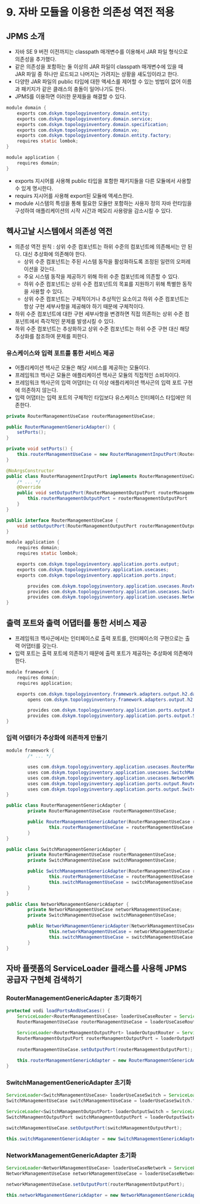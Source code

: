# 9. 자바 모듈을 이용한 의존성 역전 적용

## JPMS 소개

- 자바 SE 9 버전 이전까지는 classpath 매개변수를 이용해서 JAR 파일 형식으로 의존성을 추가했다.
- 같은 의존성을 포함하는 둘 이상의 JAR 파일이 classpath 매개변수에 있을 때 JAR 파일 중 하나만 로드되고 나머지는 가려지는 상황을 섀도잉이라고 한다.
- 다양한 JAR 파일의 public 타입에 대한 액세스를 제어할 수 있는 방법이 없어 이름과 패키지가 같은 클래스의 충돌이 일어나기도 한다.
- JPMS를 이용하면 이러한 문제들을 해결할 수 있다.

```java
module domain {
    exports com.dskym.topologyinventory.domain.entity;
    exports com.dskym.topologyinventory.domain.service;
    exports com.dskym.topologyinventory.domain.specification;
    exports com.dskym.topologyinventory.domain.vo;
    exports com.dskym.topologyinventory.domain.entity.factory;
    requires static lombok;
}
```

```java
module application {
    requires domain;
}
```

- exports 지시어를 사용해 public 타입을 포함한 패키지들을 다른 모듈에서 사용할 수 있게 명시한다.
- requirs 지시어를 사용해 export된 모듈에 액세스한다.
- module 시스템의 특성을 통해 필요한 모듈만 포함하는 사용자 정의 자바 런타임을 구성하여 애플리케이션의 시작 시간과 메모리 사용량을 감소시킬 수 있다.

## 헥사고날 시스템에서 의존성 역전

- 의존성 역전 원칙 : 상위 수준 컴포넌트는 하위 수준의 컴포넌트에 의존해서는 안 된다. 대신 추상화에 의존해야 한다.
    - 상위 수준 컴포넌트는 주된 시스템 동작을 활성화하도록 조정된 일련의 오퍼레이션을 갖는다.
    - 주요 시스템 동작을 제공하기 위해 하위 수준 컴포넌트에 의존할 수 있다.
    - 하위 수준 컴포넌트는 상위 수준 컴포넌트의 목표를 지원하기 위해 특별한 동작을 사용할 수 있다.
    - 상위 수준 컴포넌트는 구체적이거나 추상적인 요소이고 하위 수준 컴포넌트는 항상 구현 세부사항을 제공해야 하기 때문에 구체적이다.
- 하위 수준 컴포넌트에 대한 구현 세부사항을 변경하면 직접 의존하는 상위 수준 컴포넌트에서 즉각적인 문제를 발생시킬 수 있다.
- 하위 수준 컴포넌트는 추상화하고 상위 수준 컴포넌트는 하위 수준 구현 대신 해당 추상화를 참조하여 문제를 피한다.

### 유스케이스와 입력 포트를 통한 서비스 제공

- 어플리케이션 헥사곤 모듈은 해당 서비스를 제공하는 모듈이다.
- 프레임워크 헥사곤 모듈은 애플리케이션 헥사곤 모듈의 직접적인 소비자이다.
- 프레임워크 헥사곤의 입력 어댑터는 더 이상 애플리케이션 헥사곤의 입력 포트 구현에 의존하지 않는다.
- 입력 어댑터는 입력 포트의 구체적인 타입보다 유스케이스 인터페이스 타입에만 의존한다.

```java
private RouterManagementUseCase routerManagementUseCase;

public RouterManagementGenericAdapter() {
	setPorts();
}

private void setPorts() {
	this.routerManagementUseCase = new RouterManagementInputPort(RouterManagementH2Adapter.getInstance());
}
```

```java
@NoArgsConstructor
public class RouterManagementInputPort implements RouterManagementUseCase {
	/* ... */
	@Override
	public void setOutputPort(RouterManagementOutputPort routerManagementOutputPort) {
		this.routerManagementOutputPort = routerManagementOutputPort
	}
}

public interface RouterManagementUseCase {
	void setOutputPort(RouterManagementOutputPort routerManagementOutputPort);
}
```

```java
module application {
    requires domain;
    requires static lombok;

    exports com.dskym.topologyinventory.application.ports.output;
    exports com.dskym.topologyinventory.application.usecases;
    exports com.dskym.topologyinventory.application.ports.input;

		provides com.dskym.topologyinventory.application.usecases.RouterManagementUseCase with com.dskym.topologyinventory.application.ports.input.RouterManagementInputPort;
		provides com.dskym.topologyinventory.application.usecases.SwitchManagementUseCase with com.dskym.topologyinventory.application.ports.input.SwitchManagementInputPort;
		provides com.dskym.topologyinventory.application.usecases.NetworkManagementUseCase with com.dskym.topologyinventory.application.ports.input.NetworkManagementInputPort;
}
```

## 출력 포트와 출력 어댑터를 통한 서비스 제공

- 프레임워크 헥사곤에서는 인터페이스로 출력 포트를, 인터페이스의 구현으로는 출력 어댑터를 갖는다.
- 입력 포트는 출력 포트에 의존하기 때문에 출력 포트가 제공하는 추상화에 의존해야 한다.

```java
module framework {
    requires domain;
    requires application;

    exports com.dskym.topologyinventory.framework.adapters.output.h2.data;
		opens com.dskym.topologyinventory.framework.adapters.output.h2.data;

		provides com.dskym.topologyinventory.application.ports.output.RouterManagementOutputPort with com.dskym.topologyinventory.framework.adapter.output.RouterManagementH2Adapter;
		provides com.dskym.topologyinventory.application.ports.output.SwitchManagementOutputPort with com.dskym.topologyinventory.framework.adapter.output.SwitchManagementH2Adapter;
}
```

### 입력 어댑터가 추상화에 의존하게 만들기

```java
module framework {
		/* ... */

		uses com.dskym.topologyinventory.application.usecases.RouterManagementUseCase;
		uses com.dskym.topologyinventory.application.usecases.SwitchManagementUseCase;
		uses com.dskym.topologyinventory.application.usecases.NetworkManagementUseCase;
		uses com.dskym.topologyinventory.application.ports.output.RouterManagementOutputPort;
		uses com.dskym.topologyinventory.application.ports.output.SwitchManagementOutputPort;
}
```

```java
public class RouterManagementGenericAdapter {
		private RouterManagementUseCase routerManagementUseCase;

		public RouterManagementGenericAdapter(RouterManagementUseCase routerManagementUseCase) {
				this.routerManagementUseCase = routerManagementUseCase
		}
}
```

```java
public class SwitchManagementGenericAdapter {
		private RouterManagementUseCase routerManagementUseCase;
		private SwitchManagementUseCase switchManagementUseCase;

		public SwitchManagementGenericAdapter(RouterManagementUseCase routerManagementUseCase, SwitchManagementUseCase switchManagementUseCase) {
				this.routerManagementUseCase = routerManagementUseCase
				this.switchManagementUseCase = switchManagementUseCase
		}
}
```

```java
public class NetworkManagementGenericAdapter {
		private NetworkManagementUseCase networkManagementUseCase;
		private SwitchManagementUseCase switchManagementUseCase;

		public NetworkManagementGenericAdapter(NetworkManagementUseCase networkManagementUseCase, SwitchManagementUseCase switchManagementUseCase) {
				this.networkManagementUseCase = networkManagementUseCase
				this.switchManagementUseCase = switchManagementUseCase
		}
}
```

## 자바 플랫폼의 ServiceLoader 클래스를 사용해 JPMS 공급자 구현체 검색하기

### RouterManagementGenericAdapter 초기화하기

```java
protected vodi loadPortsAndUseCases() {
	ServiceLoader<RouterManagementUseCase> loaderUseCaseRouter = ServiceLoader.load(RouterManagementUseCase.class);
	RouterManagementUseCase routerManagementUseCase = loaderUseCaseRouter.findFirst().get();

	ServiceLoader<RouterManagmentOutputPort> loaderOutputRouter = ServiceLoader.load(RouterManagmentOutputPort.class);
	RouterManagmentOutputPort routerManagmentOutputPort = loaderOutputRouter.findFirst().get();
	
	routerManagementUseCase.setOutputPort(routerManagementOutputPort);
	
	this.routerManagementGenericAdapter = new RouterManagementGenericAdapter(routerManagmentUseCase);
}
```

### SwitchManagementGenericAdapter 초기화

```java
ServiceLoader<SwitchManagementUseCase> loaderUseCaseSwitch = ServiceLoader.load(SwitchManagementUseCase.class);
SwitchManagementUseCase switchManagementUseCase = loaderUseCaseSwitch.findFirst().get();

ServiceLoader<SwitchManagmentOutputPort> loaderOutputSwitch = ServiceLoader.load(SwitchManagmentOutputPort.class);
SwitchManagmentOutputPort switchManagmentOutputPort = loaderOutputSwitch.findFirst().get();

switchManagementUseCase.setOutputPort(switchManagementOutputPort);

this.switchMaganementGenericAdapter = new SwitchManagementGenericAdapter(routerManagementUseCase, switchManagementUseCase);
```

### NetworkManagementGenericAdapter 초기화
```java
ServiceLoader<NetworkManagementUseCase> loaderUseCaseNetwork = ServiceLoader.load(NetworkManagementUseCase.class);
NetworkManagementUseCase networkManagementUseCase = loaderUseCaseNetwork.findFirst().get();

networkManagementUseCase.setOutputPort(routerManagementOutputPort);

this.networkMaganementGenericAdapter = new NetworkManagementGenericAdapter(switchManagementUseCase, networkManagementUseCase);
```
